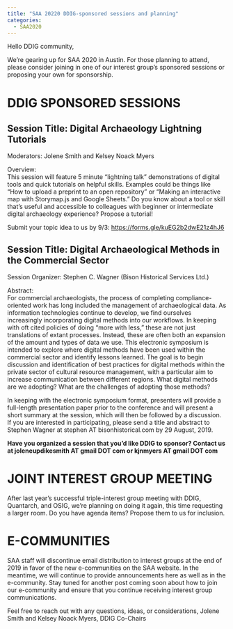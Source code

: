 ```yaml
---
title: "SAA 20220 DDIG-sponsored sessions and planning"
categories:
  - SAA2020
---
```


Hello DDIG community,

We’re gearing up for SAA 2020 in Austin. For those planning to attend, please consider joining in one of our interest group’s sponsored sessions or proposing your own for sponsorship.


# DDIG SPONSORED SESSIONS

## Session Title: Digital Archaeology Lightning Tutorials
Moderators: Jolene Smith and Kelsey Noack Myers

Overview:  
This session will feature 5 minute “lightning talk” demonstrations of digital tools and quick tutorials on helpful skills. Examples could be things like “How to upload a preprint to an open repository” or “Making an interactive map with Storymap.js and Google Sheets.” Do you know about a tool or skill that’s useful and accessible to colleagues with beginner or intermediate digital archaeology experience? Propose a tutorial!  

Submit your topic idea to us by 9/3: https://forms.gle/kuEG2b2dwE21z4hJ6


## Session Title: Digital Archaeological Methods in the Commercial Sector
Session Organizer: Stephen C. Wagner (Bison Historical Services Ltd.)

Abstract:  
For commercial archaeologists, the process of completing compliance-oriented work has long included the management of archaeological data. As information technologies continue to develop, we find ourselves increasingly incorporating digital methods into our workflows. In keeping with oft cited policies of doing “more with less,” these are not just translations of extant processes. Instead, these are often both an expansion of the amount and types of data we use. This electronic symposium is intended to explore where digital methods have been used within the commercial sector and identify lessons learned. The goal is to begin discussion and identification of best practices for digital methods within the private sector of cultural resource management, with a particular aim to increase communication between different regions. What digital methods are we adopting? What are the challenges of adopting those methods?  

In keeping with the electronic symposium format, presenters will provide a full-length presentation paper prior to the conference and will present a short summary at the session, which will then be followed by a discussion. If you are interested in participating, please send a title and abstract to Stephen Wagner at stephen AT bisonhistorical.com by 29 August, 2019.  


**Have you organized a session that you’d like DDIG to sponsor? Contact us at joleneupdikesmith AT gmail DOT com or kjnmyers AT gmail DOT com**

# JOINT INTEREST GROUP MEETING

After last year’s successful triple-interest group meeting with DDIG, Quantarch, and OSIG, we’re planning on doing it again, this time requesting a larger room. Do you have agenda items? Propose them to us for inclusion.


# E-COMMUNITIES

SAA staff will discontinue email distribution to interest groups at the end of 2019 in favor of the new e-communities on the SAA website. In the meantime, we will continue to provide announcements here as well as in the e-community. Stay tuned for another post coming soon about how to join our e-community and ensure that you continue receiving interest group communications.


Feel free to reach out with any questions, ideas, or considerations,
Jolene Smith and Kelsey Noack Myers, DDIG Co-Chairs
